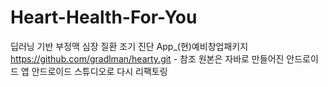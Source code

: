 # Heart-Health-For-You
딥러닝 기반 부정맥 심장 질환 조기 진단 App_(현)예비창업패키지
https://github.com/gradlman/hearty.git - 참조 
원본은 자바로 만들어진 안드로이드 앱
안드로이드 스튜디오로 다시 리팩토링
